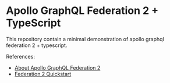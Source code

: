 # Apollo GraphQL Federation 2 + TypeScript

This repository contain a minimal demonstration of apollo graphql federation 2 + typescript.

References:
- [About Apollo GraphQL Federation 2](https://www.apollographql.com/docs/federation/federation-2/new-in-federation-2/)
- [Federation 2 Quickstart](https://www.apollographql.com/docs/federation/quickstart/setup/)
